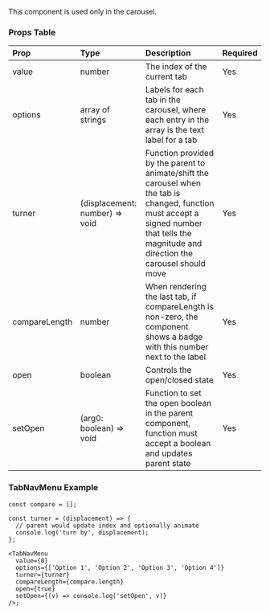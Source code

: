 This component is used only in the carousel.

### Props Table

| Prop          | Type             | Description                                                                                                                                                                                 | Required |
| :------------ | :--------------- | :------------------------------------------------------------------------------------------------------------------------------------------------------------------------------------------ | -------- |
| value         | number           | The index of the current tab                                                                                                                                                                | Yes      |
| options       | array of strings | Labels for each tab in the carousel, where each entry in the array is the text label for a tab                                                                                              | Yes      |
| turner        | (displacement: number) => void           | Function provided by the parent to animate/shift the carousel when the tab is changed, function must accept a signed number that tells the magnitude and direction the carousel should move | Yes      |
| compareLength | number           | When rendering the last tab, if compareLength is non-zero, the component shows a badge with this number next to the label                                                                   | Yes      |
| open          | boolean          | Controls the open/closed state                                                                                                                                                              | Yes      |
| setOpen       | (arg0: boolean) => void          | Function to set the open boolean in the parent component, function must accept a boolean and updates parent state                                                                           | Yes      |

### TabNavMenu Example

```tsx
const compare = [];

const turner = (displacement) => {
  // parent would update index and optionally animate
  console.log('turn by', displacement);
};

<TabNavMenu
  value={0}
  options={['Option 1', 'Option 2', 'Option 3', 'Option 4']}
  turner={turner}
  compareLength={compare.length}
  open={true}
  setOpen={(v) => console.log('setOpen', v)}
/>;
```
